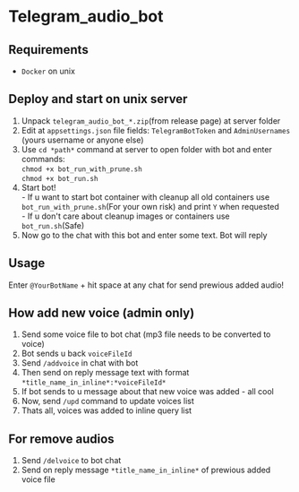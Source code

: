 # Telegram_audio_bot
## Requirements
- `Docker` on unix

## Deploy and start on unix server
1. Unpack `telegram_audio_bot_*.zip`(from release page) at server folder
2. Edit at `appsettings.json` file fields: `TelegramBotToken` and `AdminUsernames` (yours username or anyone else)
3. Use `cd *path*` command at server to open folder with bot and enter commands: <br>`chmod +x bot_run_with_prune.sh` <br>`chmod +x bot_run.sh`
4. Start bot! 
<br>- If u want to start bot container with cleanup all old containers use `bot_run_with_prune.sh`(For your own risk) and print `Y` when requested
<br>- If u don't care about cleanup images or containers use `bot_run.sh`(Safe)
5. Now go to the chat with this bot and enter some text. Bot will reply

## Usage
Enter `@YourBotName` + hit space at any chat for send prewious added audio!

## How add new voice (admin only)
1. Send some voice file to bot chat (mp3 file needs to be converted to voice)
2. Bot sends u back `voiceFileId`
3. Send `/addvoice` in chat with bot
4. Then send on reply message text with format ` *title_name_in_inline*:*voiceFileId* `
5. If bot sends to u message about that new voice was added - all cool
6. Now, send `/upd` command to update voices list
7. Thats all, voices was added to inline query list

## For remove audios
1. Send `/delvoice` to bot chat
2. Send on reply message `*title_name_in_inline*` of prewious added voice file
